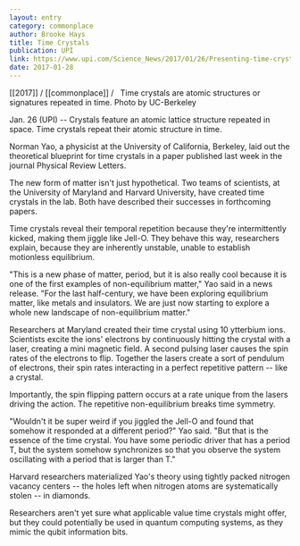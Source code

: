 ```yaml
---
layout: entry
category: commonplace
author: Brooke Hays
title: Time Crystals
publication: UPI
link: https://www.upi.com/Science_News/2017/01/26/Presenting-time-crystals-physics-newest-material/6431485453881/
date: 2017-01-28
---
```


[[2017]] / [[commonplace]] / 
 
Time crystals are atomic structures or signatures repeated in time. Photo by UC-Berkeley 

Jan. 26 (UPI) -- Crystals feature an atomic lattice structure repeated in space. Time crystals repeat their atomic structure in time.

Norman Yao, a physicist at the University of California, Berkeley, laid out the theoretical blueprint for time crystals in a paper published last week in the journal Physical Review Letters.

The new form of matter isn't just hypothetical. Two teams of scientists, at the University of Maryland and Harvard University, have created time crystals in the lab. Both have described their successes in forthcoming papers.

Time crystals reveal their temporal repetition because they're intermittently kicked, making them jiggle like Jell-O. They behave this way, researchers explain, because they are inherently unstable, unable to establish motionless equilibrium.

"This is a new phase of matter, period, but it is also really cool because it is one of the first examples of non-equilibrium matter," Yao said in a news release. "For the last half-century, we have been exploring equilibrium matter, like metals and insulators. We are just now starting to explore a whole new landscape of non-equilibrium matter."

Researchers at Maryland created their time crystal using 10 ytterbium ions. Scientists excite the ions' electrons by continuously hitting the crystal with a laser, creating a mini magnetic field. A second pulsing laser causes the spin rates of the electrons to flip. Together the lasers create a sort of pendulum of electrons, their spin rates interacting in a perfect repetitive pattern -- like a crystal.

Importantly, the spin flipping pattern occurs at a rate unique from the lasers driving the action. The repetitive non-equilibrium breaks time symmetry.

"Wouldn't it be super weird if you jiggled the Jell-O and found that somehow it responded at a different period?" Yao said. "But that is the essence of the time crystal. You have some periodic driver that has a period T, but the system somehow synchronizes so that you observe the system oscillating with a period that is larger than T."

Harvard researchers materialized Yao's theory using tightly packed nitrogen vacancy centers -- the holes left when nitrogen atoms are systematically stolen -- in diamonds.

Researchers aren't yet sure what applicable value time crystals might offer, but they could potentially be used in quantum computing systems, as they mimic the qubit information bits.